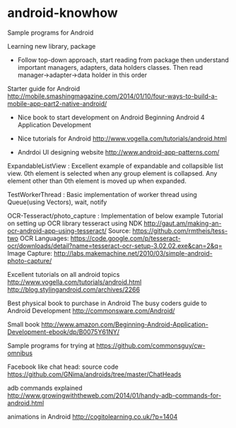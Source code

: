 android-knowhow
===============

Sample programs for Android

Learning new library, package
- Follow top-down approach, start reading from package then understand important managers, adapters, 
data holders classes. Then read manager->adapter->data holder in this order

Starter guide for Android
http://mobile.smashingmagazine.com/2014/01/10/four-ways-to-build-a-mobile-app-part2-native-android/

- Nice book to start development on Android
Beginning Android 4 Application Development 

- Nice tutorials for Android
http://www.vogella.com/tutorials/android.html

- Andrdoi UI designing website
http://www.android-app-patterns.com/

ExpandableListView : Excellent example of expandable and collapsible list view. 0th element is selected when any group element is collapsed.
Any element other than 0th element is moved up when expanded.

TestWorkerThread : Basic implementation of worker thread using Queue(using Vectors), wait, notify

OCR-Tesseract/photo_capture : Implementation of below example
Tutorial on setting up OCR library tesseract using NDK
http://gaut.am/making-an-ocr-android-app-using-tesseract/
Source: https://github.com/rmtheis/tess-two
OCR Languages: https://code.google.com/p/tesseract-ocr/downloads/detail?name=tesseract-ocr-setup-3.02.02.exe&can=2&q=
Image Capture: http://labs.makemachine.net/2010/03/simple-android-photo-capture/

Excellent tutorials on all android topics
http://www.vogella.com/tutorials/android.html
http://blog.stylingandroid.com/archives/2266

Best physical book to purchase in Android
The busy coders guide to Android Development
http://commonsware.com/Android/

Small book
http://www.amazon.com/Beginning-Android-Application-Development-ebook/dp/B0075Y61NY/

Sample programs for trying at
https://github.com/commonsguy/cw-omnibus

Facebook like chat head: source code
https://github.com/GNima/androids/tree/master/ChatHeads

adb commands explained
http://www.growingwiththeweb.com/2014/01/handy-adb-commands-for-android.html

animations in Android
http://cogitolearning.co.uk/?p=1404

